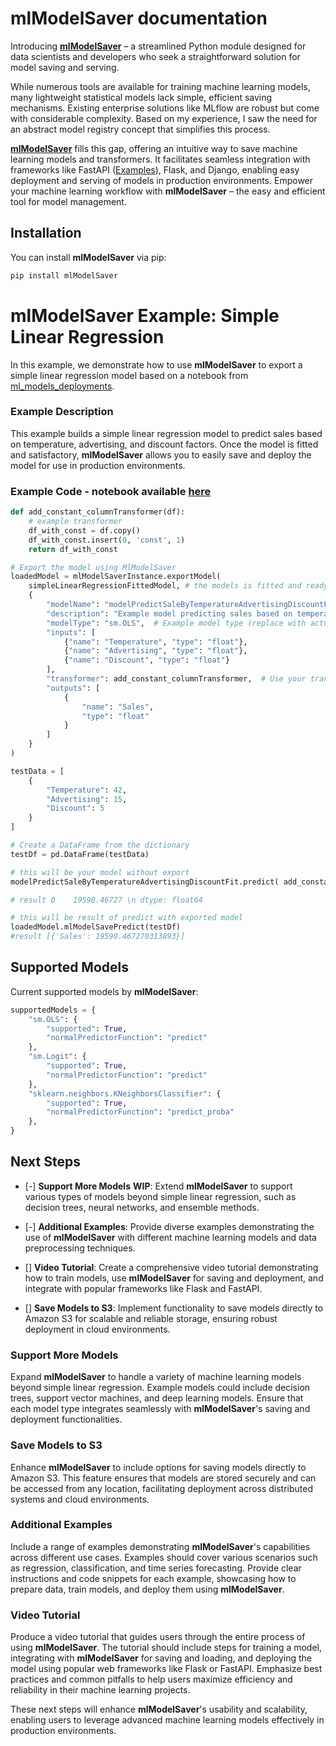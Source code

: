 # mlModelSaver documentation


Introducing **[mlModelSaver](https://pypi.org/project/mlModelSaver/)** – a streamlined Python module designed for data scientists and developers who seek a straightforward solution for model saving and serving.

While numerous tools are available for training machine learning models, many lightweight statistical models lack simple, efficient saving mechanisms. Existing enterprise solutions like MLflow are robust but come with considerable complexity. Based on my experience, I saw the need for an abstract model registry concept that simplifies this process.

**[mlModelSaver](https://github.com/smartdev-ca/mlModelSaver)** fills this gap, offering an intuitive way to save machine learning models and transformers. It facilitates seamless integration with frameworks like FastAPI ([Examples](https://github.com/jafarijason/ml_models_deployments)), Flask, and Django, enabling easy deployment and serving of models in production environments. Empower your machine learning workflow with **mlModelSaver** – the easy and efficient tool for model management.

## Installation

You can install **mlModelSaver** via pip:

```bash
pip install mlModelSaver
```


# mlModelSaver Example: Simple Linear Regression

In this example, we demonstrate how to use **mlModelSaver** to export a simple linear regression model based on a notebook from [ml_models_deployments](https://github.com/jafarijason/ml_models_deployments).

### Example Description

This example builds a simple linear regression model to predict sales based on temperature, advertising, and discount factors. Once the model is fitted and satisfactory, **mlModelSaver** allows you to easily save and deploy the model for use in production environments.

### Example Code - notebook available [here](https://github.com/jafarijason/ml_models_deployments/blob/master/notebooks/001.ipynb)


```python
def add_constant_columnTransformer(df):
    # example transformer
    df_with_const = df.copy()
    df_with_const.insert(0, 'const', 1)
    return df_with_const

# Export the model using MlModelSaver
loadedModel = mlModelSaverInstance.exportModel(
    simpleLinearRegressionFittedModel, # the models is fitted and ready for usage
    {
        "modelName": "modelPredictSaleByTemperatureAdvertisingDiscountFit",
        "description": "Example model predicting sales based on temperature, advertising, and discount.",
        "modelType": "sm.OLS",  # Example model type (replace with actual type)
        "inputs": [
            {"name": "Temperature", "type": "float"},
            {"name": "Advertising", "type": "float"},
            {"name": "Discount", "type": "float"}
        ],
        "transformer": add_constant_columnTransformer,  # Use your transformation function here
        "outputs": [
            {
                "name": "Sales",
                "type": "float"
            }
        ]
    }
)

testData = [
    {
        "Temperature": 42,
        "Advertising": 15,
        "Discount": 5
    }
]

# Create a DataFrame from the dictionary
testDf = pd.DataFrame(testData)

# this will be your model without export
modelPredictSaleByTemperatureAdvertisingDiscountFit.predict( add_constant_column(testDf)

# result 0    19590.46727 \n dtype: float64

# this will be result of predict with exported model
loadedModel.mlModelSavePredict(testDf)
#result [{'Sales': 19590.467270313893}]

```

## Supported Models

Current supported models by **mlModelSaver**:

```python
supportedModels = {
    "sm.OLS": {
        "supported": True,
        "normalPredictorFunction": "predict"
    },
    "sm.Logit": {
        "supported": True,
        "normalPredictorFunction": "predict"
    },
    "sklearn.neighbors.KNeighborsClassifier": {
        "supported": True,
        "normalPredictorFunction": "predict_proba"
    },
}
```



## Next Steps

- [-] **Support More Models** **WIP**: Extend **mlModelSaver** to support various types of models beyond simple linear regression, such as decision trees, neural networks, and ensemble methods.

- [-] **Additional Examples**: Provide diverse examples demonstrating the use of **mlModelSaver** with different machine learning models and data preprocessing techniques.

- [] **Video Tutorial**: Create a comprehensive video tutorial demonstrating how to train models, use **mlModelSaver** for saving and deployment, and integrate with popular frameworks like Flask and FastAPI.

- [] **Save Models to S3**: Implement functionality to save models directly to Amazon S3 for scalable and reliable storage, ensuring robust deployment in cloud environments.


### Support More Models

Expand **mlModelSaver** to handle a variety of machine learning models beyond simple linear regression. Example models could include decision trees, support vector machines, and deep learning models. Ensure that each model type integrates seamlessly with **mlModelSaver**'s saving and deployment functionalities.

### Save Models to S3

Enhance **mlModelSaver** to include options for saving models directly to Amazon S3. This feature ensures that models are stored securely and can be accessed from any location, facilitating deployment across distributed systems and cloud environments.

### Additional Examples

Include a range of examples demonstrating **mlModelSaver**'s capabilities across different use cases. Examples should cover various scenarios such as regression, classification, and time series forecasting. Provide clear instructions and code snippets for each example, showcasing how to prepare data, train models, and deploy them using **mlModelSaver**.

### Video Tutorial

Produce a video tutorial that guides users through the entire process of using **mlModelSaver**. The tutorial should include steps for training a model, integrating with **mlModelSaver** for saving and loading, and deploying the model using popular web frameworks like Flask or FastAPI. Emphasize best practices and common pitfalls to help users maximize efficiency and reliability in their machine learning projects.

These next steps will enhance **mlModelSaver**'s usability and scalability, enabling users to leverage advanced machine learning models effectively in production environments.

